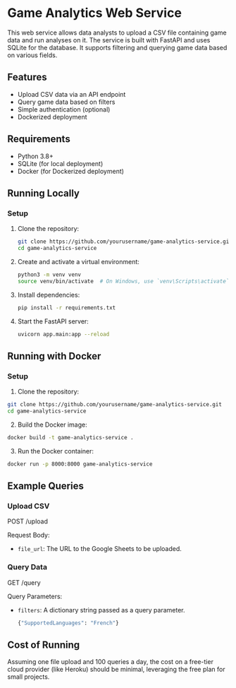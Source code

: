 # Game Analytics Web Service

This web service allows data analysts to upload a CSV file containing game data and run analyses on it. The service is built with FastAPI and uses SQLite for the database. It supports filtering and querying game data based on various fields.

## Features

- Upload CSV data via an API endpoint
- Query game data based on filters
- Simple authentication (optional)
- Dockerized deployment

## Requirements

- Python 3.8+
- SQLite (for local deployment)
- Docker (for Dockerized deployment)


## Running Locally

### Setup

1. Clone the repository:
    ```sh
    git clone https://github.com/yourusername/game-analytics-service.git
    cd game-analytics-service
    ```

2. Create and activate a virtual environment:
    ```sh
    python3 -m venv venv
    source venv/bin/activate  # On Windows, use `venv\Scripts\activate`
    ```

3. Install dependencies:
    ```sh
    pip install -r requirements.txt
    ```

4. Start the FastAPI server:
    ```sh
    uvicorn app.main:app --reload
    ```


## Running with Docker

### Setup

1. Clone the repository:
  ```sh
  git clone https://github.com/yourusername/game-analytics-service.git
  cd game-analytics-service
  ```

2. Build the Docker image:
  ```sh
  docker build -t game-analytics-service .
  ```

3. Run the Docker container:
  ```sh
  docker run -p 8000:8000 game-analytics-service
  ```


## Example Queries

### Upload CSV

POST /upload

Request Body:
- `file_url`: The URL to the Google Sheets to be uploaded.

### Query Data

GET /query

Query Parameters:
- `filters`: A dictionary string passed as a query parameter.
  ```sh
  {"SupportedLanguages": "French"}
  ```

## Cost of Running

Assuming one file upload and 100 queries a day, the cost on a free-tier cloud provider (like Heroku) should be minimal, leveraging the free plan for small projects.
